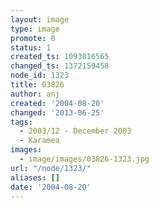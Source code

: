 ```yaml
---
layout: image
type: image
promote: 0
status: 1
created_ts: 1093016565
changed_ts: 1372159458
node_id: 1323
title: 03826
author: anj
created: '2004-08-20'
changed: '2013-06-25'
tags:
  - 2003/12 - December 2003
  - Karamea
images:
  - image/images/03826-1323.jpg
url: "/node/1323/"
aliases: []
date: '2004-08-20'
---
```


